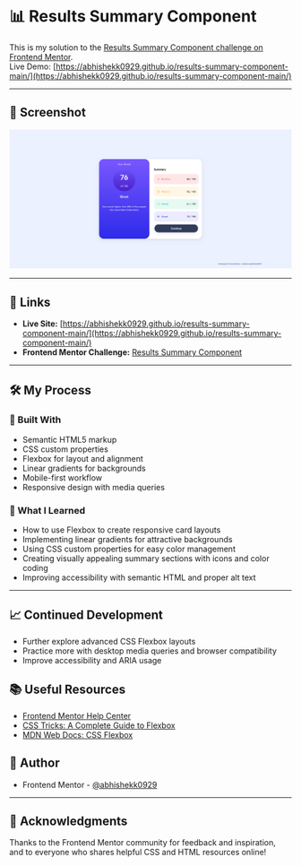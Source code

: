 # 📊 Results Summary Component

This is my solution to the [Results Summary Component challenge on Frontend Mentor](https://www.frontendmentor.io/challenges/results-summary-component-CE_K6oiau).  
Live Demo: [https://abhishekk0929.github.io/results-summary-component-main/](https://abhishekk0929.github.io/results-summary-component-main/)

---

## 📸 Screenshot

<!-- Replace with your actual screenshot file path if available -->
![Results Summary Component Screenshot](design/results-@abhi.png)

---

## 🔗 Links

- **Live Site:** [https://abhishekk0929.github.io/results-summary-component-main/](https://abhishekk0929.github.io/results-summary-component-main/)
- **Frontend Mentor Challenge:** [Results Summary Component](https://www.frontendmentor.io/challenges/results-summary-component-CE_K6oiau)

---

## 🛠️ My Process

### 🧰 Built With

- Semantic HTML5 markup
- CSS custom properties
- Flexbox for layout and alignment
- Linear gradients for backgrounds
- Mobile-first workflow
- Responsive design with media queries

### 🚀 What I Learned

- How to use Flexbox to create responsive card layouts
- Implementing linear gradients for attractive backgrounds
- Using CSS custom properties for easy color management
- Creating visually appealing summary sections with icons and color coding
- Improving accessibility with semantic HTML and proper alt text

---

## 📈 Continued Development

- Further explore advanced CSS Flexbox layouts
- Practice more with desktop media queries and browser compatibility
- Improve accessibility and ARIA usage

## 📚 Useful Resources

- [Frontend Mentor Help Center](https://www.frontendmentor.io/help)
- [CSS Tricks: A Complete Guide to Flexbox](https://css-tricks.com/snippets/css/a-guide-to-flexbox/)
- [MDN Web Docs: CSS Flexbox](https://developer.mozilla.org/en-US/docs/Web/CSS/CSS_flexbox)

## 👤 Author

- Frontend Mentor - [@abhishekk0929](https://www.frontendmentor.io/profile/abhishekk0929)


---

## 🙏 Acknowledgments

Thanks to the Frontend Mentor community for feedback and inspiration, and to everyone who shares helpful CSS and HTML resources online!

